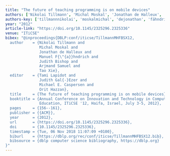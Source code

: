 ```yaml
---
title: "The future of teaching programming is on mobile devices"
authors: ['Nikolai Tillmann', 'Michal Moskal', 'Jonathan de Halleux', 'Manuel Fähndrich', 'Judith Bishop', 'Arjmand Samuel', 'Tao Xie 0001']
authors-key: ['tillmannnikolai', 'moskalmichal', 'dejonathan', 'fähndrichmanuel', 'bishopjudith', 'samuelarjmand', 'xietao']
year: "2012"
article-link: "https://doi.org/10.1145/2325296.2325336"
venue: "ITiCSE"
bibex: "@inproceedings{DBLP:conf/iticse/TillmannMHFBSX12,
  author    = {Nikolai Tillmann and
               Michal Moskal and
               Jonathan de Halleux and
               Manuel F{\"{a}}hndrich and
               Judith Bishop and
               Arjmand Samuel and
               Tao Xie},
  editor    = {Tami Lapidot and
               Judith Gal{-}Ezer and
               Michael E. Caspersen and
               Orit Hazzan},
  title     = {The future of teaching programming is on mobile devices},
  booktitle = {Annual Conference on Innovation and Technology in Computer Science
               Education, ITiCSE '12, Haifa, Israel, July 3-5, 2012},
  pages     = {156--161},
  publisher = {{ACM}},
  year      = {2012},
  url       = {https://doi.org/10.1145/2325296.2325336},
  doi       = {10.1145/2325296.2325336},
  timestamp = {Tue, 06 Nov 2018 11:07:09 +0100},
  biburl    = {https://dblp.org/rec/conf/iticse/TillmannMHFBSX12.bib},
  bibsource = {dblp computer science bibliography, https://dblp.org}
}"
---
```

